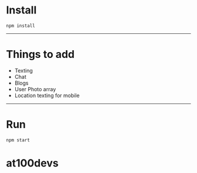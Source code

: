 # Install

`npm install`

---

# Things to add

  - Texting
  - Chat
  - Blogs
  - User Photo array
  - Location texting for mobile

---

# Run

`npm start`
# at100devs
